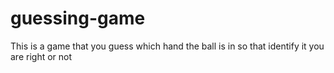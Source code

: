 # guessing-game
This is a game that you guess which hand the ball is in so that identify it you are right or not
